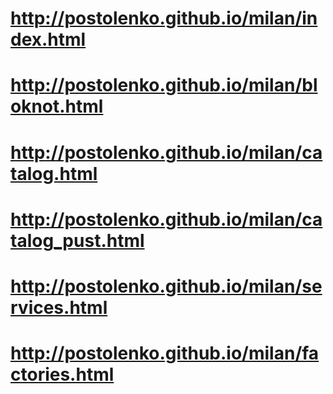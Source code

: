 # http://postolenko.github.io/milan/index.html
# http://postolenko.github.io/milan/bloknot.html
# http://postolenko.github.io/milan/catalog.html
# http://postolenko.github.io/milan/catalog_pust.html
# http://postolenko.github.io/milan/services.html
# http://postolenko.github.io/milan/factories.html